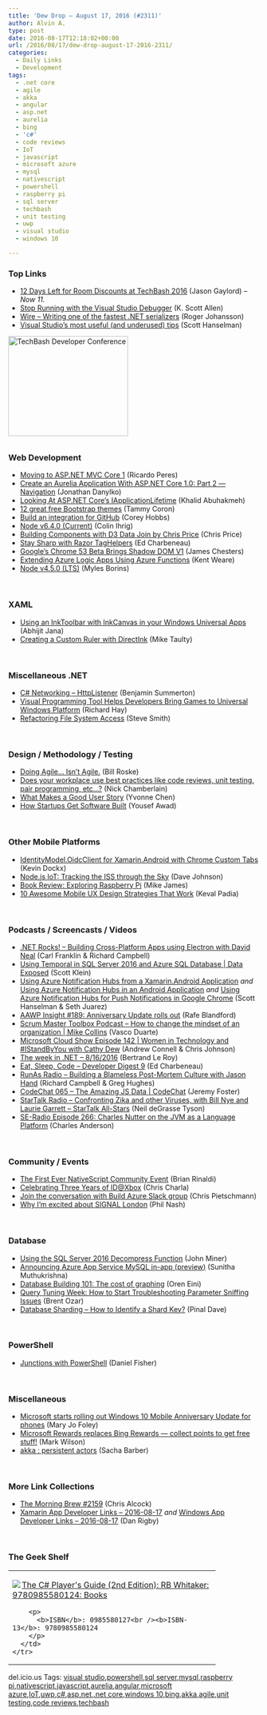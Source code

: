 ```yaml
---
title: 'Dew Drop – August 17, 2016 (#2311)'
author: Alvin A.
type: post
date: 2016-08-17T12:18:02+00:00
url: /2016/08/17/dew-drop-august-17-2016-2311/
categories:
  - Daily Links
  - Development
tags:
  - .net core
  - agile
  - akka
  - angular
  - asp.net
  - aurelia
  - bing
  - 'c#'
  - code reviews
  - IoT
  - javascript
  - microsoft azure
  - mysql
  - nativescript
  - powershell
  - raspberry pi
  - sql server
  - techbash
  - unit testing
  - uwp
  - visual studio
  - windows 10

---
```

### <a name="top"></a>Top Links

  * <a href="http://feeds.jasongaylord.com/~r/JasonNGaylord/~3/MMaooiJxZ6I/12-days-left-for-room-discounts-at-techbash-2016" target="_blank">12 Days Left for Room Discounts at TechBash 2016</a> (Jason Gaylord) _&#8211; Now 11._
  * <a href="http://odetocode.com/blogs/scott/archive/2016/08/16/stop-running-with-the-visual-studio-debugger.aspx" target="_blank">Stop Running with the Visual Studio Debugger</a> (K. Scott Allen)
  * <a href="https://rogeralsing.com/2016/08/16/wire-writing-one-of-the-fastest-net-serializers/" target="_blank">Wire – Writing one of the fastest .NET serializers</a> (Roger Johansson)
  * <a href="http://feeds.hanselman.com/~/180739400/0/scotthanselman~Visual-Studios-most-useful-and-underused-tips.aspx" target="_blank">Visual Studio&#8217;s most useful (and underused) tips</a> (Scott Hanselman)

<a href="http://www.techbash.com/" target="_blank"><img loading="lazy" decoding="async" title="TechBash Developer Conference" style="border-top: 0px; border-right: 0px; background-image: none; border-bottom: 0px; padding-top: 0px; padding-left: 0px; border-left: 0px; margin: 0px 0px 10px; padding-right: 0px" border="0" alt="TechBash Developer Conference" src="/wp-content/uploads/2016/07/QuickAd-v2.png" width="240" height="200" /></a>

### <a name="web"></a>Web Development

  * <a href="http://weblogs.asp.net:80/ricardoperes/moving-to-asp-net-mvc-core-1?WT.mc_id=DX_MVP4025064" target="_blank">Moving to ASP.NET MVC Core 1</a> (Ricardo Peres)
  * <a href="https://dzone.com/articles/create-an-aurelia-application-with-aspnet-core-10-1?utm_medium=feed&utm_source=feedpress.me&utm_campaign=Feed%3A+dzone%2Fwebdev" target="_blank">Create an Aurelia Application With ASP.NET Core 1.0: Part 2 — Navigation</a> (Jonathan Danylko)
  * <a href="http://www.khalidabuhakmeh.com/looking-at-asp-net-cores-iapplicationlifetime" target="_blank">Looking At ASP.NET Core&#8217;s IApplicationLifetime</a> (Khalid Abuhakmeh)
  * <a href="http://www.creativebloq.com/web-design/free-bootstrap-themes-21619376" target="_blank">12 great free Bootstrap themes</a> (Tammy Coron)
  * <a href="https://github.com/blog/2226-build-an-integration-for-github" target="_blank">Build an integration for GitHub</a> (Corey Hobbs)
  * <a href="https://nodejs.org/en/blog/release/v6.4.0" target="_blank">Node v6.4.0 (Current)</a> (Colin Ihrig)
  * <a href="http://blog.scottlogic.com/2016/08/17/building-components-with-d3-data-join.html" target="_blank">Building Components with D3 Data Join by Chris Price</a> (Chris Price)
  * <a href="http://developer.telerik.com/featured/stay-sharp-razor-taghelpers/" target="_blank">Stay Sharp with Razor TagHelpers</a> (Ed Charbeneau)
  * <a href="http://www.infoq.com/news/2016/08/chome53-shadow-dom?utm_campaign=infoq_content&utm_source=infoq&utm_medium=feed&utm_term=global" target="_blank">Google&#8217;s Chrome 53 Beta Brings Shadow DOM V1</a> (James Chesters)
  * <a href="https://blogs.msdn.microsoft.com/mvpawardprogram/2016/08/16/extending-azure-logic-apps-using-azure-functions/" target="_blank">Extending Azure Logic Apps Using Azure Functions</a> (Kent Weare)
  * <a href="https://nodejs.org/en/blog/release/v4.5.0" target="_blank">Node v4.5.0 (LTS)</a> (Myles Borins)

&nbsp;

### <a name="silverlight"></a>XAML

  * <a href="http://dailydotnettips.com/2016/08/16/using-an-inktoolbar-with-your-inkcanvas-in-windows-universal-apps/" target="_blank">Using an InkToolbar with InkCanvas in your Windows Universal Apps</a> (Abhijit Jana)
  * <a href="https://blogs.windows.com/buildingapps/2016/08/16/creating-a-custom-ruler-with-directink/?WT.mc_id=DX_MVP4025064" target="_blank">Creating a Custom Ruler with DirectInk</a> (Mike Taulty)

&nbsp;

### <a name="dotnet"></a>Miscellaneous .NET

  * <a href="https://16bpp.net/tutorials/csharp-networking/02" target="_blank">C# Networking &#8211; HttpListener</a> (Benjamin Summerton)
  * <a href="http://devproconnections.com/windows-development/visual-programming-tool-helps-developers-bring-games-universal-windows-platform" target="_blank">Visual Programming Tool Helps Developers Bring Games to Universal Windows Platform</a> (Richard Hay)
  * <a href="http://ardalis.com/refactoring-file-system-access" target="_blank">Refactoring File System Access</a> (Steve Smith)

&nbsp;

### <a name="design"></a>Design / Methodology / Testing

  * <a href="http://magenic.com/Blog/Post/178/Doing-Agile&hellip;-Isnt-Agile" target="_blank">Doing Agile… Isn&#8217;t Agile.</a> (Bill Roske)
  * <a href="https://buildplease.com/pages/permission/" target="_blank">Does your workplace use best practices like code reviews, unit testing, pair programming, etc&#8230;?</a> (Nick Chamberlain)
  * <a href="https://www.promptworks.com/blog/what-makes-a-good-user-story-part-3" target="_blank">What Makes a Good User Story</a> (Yvonne Chen)
  * <a href="http://www.infoq.com/articles/how-startups-build-software?utm_campaign=infoq_content&utm_source=infoq&utm_medium=feed&utm_term=global" target="_blank">How Startups Get Software Built</a> (Yousef Awad)

&nbsp;

### <a name="mobile"></a>Other Mobile Platforms

  * <a href="https://www.kevindockx.com/identitymodel-oidcclient-for-xamarin-android-with-chrome-custom-tabs/" target="_blank">IdentityModel.OidcClient for Xamarin.Android with Chrome Custom Tabs</a> (Kevin Dockx)
  * <a href="http://thisdavej.com/node-js-iot-tracking-the-iss-through-the-sky/" target="_blank">Node.js IoT: Tracking the ISS through the Sky</a> (Dave Johnson)
  * <a href="http://www.i-programmer.info/bookreviews/19-hardware-platforms/9998-exploring-raspberry-pi.html" target="_blank">Book Review: Exploring Raspberry Pi</a> (Mike James)
  * <a href="http://feedproxy.google.com/~r/ModernWebHQ/~3/2b47bHQEsbw/" target="_blank">10 Awesome Mobile UX Design Strategies That Work</a> (Keval Padia)

&nbsp;

### <a name="podcasts"></a>Podcasts / Screencasts / Videos

  * <a href="http://www.dotnetrocks.com/default.aspx?ShowNum=1336" target="_blank">.NET Rocks! &#8211; Building Cross-Platform Apps using Electron with David Neal</a> (Carl Franklin & Richard Campbell)
  * <a href="https://channel9.msdn.com/Shows/Data-Exposed/Implementing-Temporal-in-SQL-Server-2016-and-Azure-SQL-DB?WT.mc_id=DX_MVP4025064" target="_blank">Using Temporal in SQL Server 2016 and Azure SQL Database | Data Exposed</a> (Scott Klein)
  * <a href="https://channel9.msdn.com/Shows/Azure-Friday/Using-Azure-Notification-Hubs-from-a-XamarinAndroid-Application?WT.mc_id=DX_MVP4025064" target="_blank">Using Azure Notification Hubs from a Xamarin.Android Application</a> _and_ <a href="https://channel9.msdn.com/Shows/Azure-Friday/Using-Azure-Notification-Hubs-in-an-Android-Application?WT.mc_id=DX_MVP4025064" target="_blank">Using Azure Notification Hubs in an Android Application</a> _and_ <a href="https://channel9.msdn.com/Shows/Azure-Friday/Using-Azure-Notification-Hubs-for-Push-Notifications-in-Google-Chrome?WT.mc_id=DX_MVP4025064" target="_blank">Using Azure Notification Hubs for Push Notifications in Google Chrome</a> (Scott Hanselman & Seth Juarez)
  * <a href="http://allaboutwindowsphone.com/media/item/21646_AAWP_Insight_189_Anniversary_U.php" target="_blank">AAWP Insight #189: Anniversary Update rolls out</a> (Rafe Blandford)
  * <a href="http://scrummastertoolbox.libsyn.com/how-to-change-the-mindset-of-an-organization-mike-collins" target="_blank">Scrum Master Toolbox Podcast &#8211; How to change the mindset of an organization | Mike Collins</a> (Vasco Duarte)
  * <a href="http://feeds.microsoftcloudshow.com/~r/microsoftcloudshowepisodes/~3/i2cwVsTzc6Y/142-women-in-technology-and-istandbyyou-with-cathy-dew" target="_blank">Microsoft Cloud Show Episode 142 | Women in Technology and #IStandByYou with Cathy Dew</a> (Andrew Connell & Chris Johnson)
  * <a href="https://blogs.msdn.microsoft.com/dotnet/2016/08/16/the-week-in-net-8162016/" target="_blank">The week in .NET – 8/16/2016</a> (Bertrand Le Roy)
  * <a href="http://developer.telerik.com/content-types/podcast/developer-digest-9/" target="_blank">Eat, Sleep, Code &#8211; Developer Digest 9</a> (Ed Charbeneau)
  * <a href="http://feedproxy.google.com/~r/RunaAsRadioWma/~3/o90OY-q4GYU/default.aspx" target="_blank">RunAs Radio &#8211; Building a Blameless Post-Mortem Culture with Jason Hand</a> (Richard Campbell & Greg Hughes)
  * <a href="https://channel9.msdn.com/Shows/codechat/065?WT.mc_id=DX_MVP4025064" target="_blank">CodeChat 065 &#8211; The Amazing JS Data | CodeChat</a> (Jeremy Foster)
  * <a href="https://soundcloud.com/startalk/confronting-zika-and-other-viruses-with-bill-nye-and-laurie-garrett-startalk-all-stars" target="_blank">StarTalk Radio &#8211; Confronting Zika and other Viruses, with Bill Nye and Laurie Garrett – StarTalk All-Stars</a> (Neil deGrasse Tyson)
  * <a href="http://feedproxy.google.com/~r/se-radio/~3/pAid75FlZZs/" target="_blank">SE-Radio Episode 266: Charles Nutter on the JVM as a Language Platform</a> (Charles Anderson)

&nbsp;

### <a name="events"></a>Community / Events

  * <a href="http://tracking.feedpress.it/link/10810/4162614" target="_blank">The First Ever NativeScript Community Event</a> (Brian Rinaldi)
  * <a href="http://news.xbox.com/2016/08/16/celebrating-three-years-of-idxbox/" target="_blank">Celebrating Three Years of ID@Xbox</a> (Chris Charla)
  * <a href="https://buildazure.com/2016/08/16/join-the-conversation-with-build-azure-slack-group/" target="_blank">Join the conversation with Build Azure Slack group</a> (Chris Pietschmann)
  * <a href="https://twilioinc.wpengine.com/2016/08/why-im-excited-about-signal-london.html" target="_blank">Why I’m excited about SIGNAL London</a> (Phil Nash)

&nbsp;

### <a name="sql"></a>Database

  * <a href="http://feedproxy.google.com/~r/MSSQLTips-LatestSqlServerTips/~3/FnJtWf8-tgI/tip.asp" target="_blank">Using the SQL Server 2016 Decompress Function</a> (John Miner)
  * <a href="https://azure.microsoft.com/blog/mysql-in-app-preview-app-service/" target="_blank">Announcing Azure App Service MySQL in-app (preview)</a> (Sunitha Muthukrishna)
  * <a href="http://feedproxy.google.com/~r/AyendeRahien/~3/e6zwOAwHZPE/database-building-101-the-cost-of-graphing" target="_blank">Database Building 101: The cost of graphing</a> (Oren Eini)
  * <a href="http://feedproxy.google.com/~r/BrentOzar-SqlServerDba/~3/-fwRWBUEl9Y/" target="_blank">Query Tuning Week: How to Start Troubleshooting Parameter Sniffing Issues</a> (Brent Ozar)
  * <a href="http://blog.sqlauthority.com/2016/08/17/database-sharding-identify-shard-key/" target="_blank">Database Sharding – How to Identify a Shard Key?</a> (Pinal Dave)

&nbsp;

### <a name="ps"></a>PowerShell

  * <a href="http://lennybacon.com/post/2016/08/16/junctions-with-powershell" target="_blank">Junctions with PowerShell</a> (Daniel Fisher)

&nbsp;

### <a name="misc"></a>Miscellaneous

  * <a href="http://www.zdnet.com/article/microsoft-starts-rolling-out-windows-10-mobile-anniversary-update-for-phones/#ftag=RSSbaffb68" target="_blank">Microsoft starts rolling out Windows 10 Mobile Anniversary Update for phones</a> (Mary Jo Foley)
  * <a href="http://feeds.betanews.com/~r/bn/~3/e4LIYStSEm8/" target="_blank">Microsoft Rewards replaces Bing Rewards &#8212; collect points to get free stuff!</a> (Mark Wilson)
  * <a href="https://sachabarbs.wordpress.com/2016/08/16/akka-persistent-actors/" target="_blank">akka : persistent actors</a> (Sacha Barber)

&nbsp;

### <a name="links"></a>More Link Collections

  * <a href="http://feedproxy.google.com/~r/ReflectivePerspective/~3/tH19wWmfucI/" target="_blank">The Morning Brew #2159</a> (Chris Alcock)
  * <a href="http://allaboutxamarin.com/2016/08/xamarin-app-developer-links-2016-08-17/" target="_blank">Xamarin App Developer Links &#8211; 2016-08-17</a> _and_ <a href="http://windowsappdev.com/2016/08/windows-app-developer-links-2016-08-17/" target="_blank">Windows App Developer Links &#8211; 2016-08-17</a> (Dan Rigby)

&nbsp;

### <a name="shelf"></a>The Geek Shelf

<div id="scid:7dc1bd33-94bd-46fd-a20b-0131235bcd47:fcf2c5c5-df2d-4a31-ae87-f3b47b0c1345" class="wlWriterEditableSmartContent" style="float: none; padding-bottom: 0px; padding-top: 0px; padding-left: 0px; margin: 0px; display: inline; padding-right: 0px">
  <table cellspacing="0" cellpadding="2" width="400" border="0" unselectable="on">
    <tr>
      <td valign="top" width="400">
        <p>
          <a title="The C# Player&#39;s Guide (2nd Edition): RB Whitaker: 9780985580124: Books" href="http://www.amazon.com/exec/obidos/ASIN/0985580127/amavin-20"><img data-recalc-dims="1" decoding="async" src="https://i0.wp.com/images.amazon.com/images/P/0985580127.01.MZZZZZZZ.jpg?w=660" border="0" align="left" style="float:left" />The C# Player's Guide (2nd Edition): RB Whitaker: 9780985580124: Books</a>
        </p>
        
        <p>
          <b>ISBN</b>: 0985580127<br /><b>ISBN-13</b>: 9780985580124
        </p>
      </td>
    </tr>
  </table>
</div>

<div id="scid:0767317B-992E-4b12-91E0-4F059A8CECA8:3f64449a-8957-4c14-bc9c-a215f21ed5dc" class="wlWriterEditableSmartContent" style="float: none; padding-bottom: 0px; padding-top: 0px; padding-left: 0px; margin: 0px; display: inline; padding-right: 0px">
  del.icio.us Tags: <a href="http://del.icio.us/popular/visual+studio" rel="tag">visual studio</a>,<a href="http://del.icio.us/popular/powershell" rel="tag">powershell</a>,<a href="http://del.icio.us/popular/sql+server" rel="tag">sql server</a>,<a href="http://del.icio.us/popular/mysql" rel="tag">mysql</a>,<a href="http://del.icio.us/popular/raspberry+pi" rel="tag">raspberry pi</a>,<a href="http://del.icio.us/popular/nativescript" rel="tag">nativescript</a>,<a href="http://del.icio.us/popular/javascript" rel="tag">javascript</a>,<a href="http://del.icio.us/popular/aurelia" rel="tag">aurelia</a>,<a href="http://del.icio.us/popular/angular" rel="tag">angular</a>,<a href="http://del.icio.us/popular/microsoft+azure" rel="tag">microsoft azure</a>,<a href="http://del.icio.us/popular/IoT" rel="tag">IoT</a>,<a href="http://del.icio.us/popular/uwp" rel="tag">uwp</a>,<a href="http://del.icio.us/popular/c%23" rel="tag">c#</a>,<a href="http://del.icio.us/popular/asp.net" rel="tag">asp.net</a>,<a href="http://del.icio.us/popular/.net+core" rel="tag">.net core</a>,<a href="http://del.icio.us/popular/windows+10" rel="tag">windows 10</a>,<a href="http://del.icio.us/popular/bing" rel="tag">bing</a>,<a href="http://del.icio.us/popular/akka" rel="tag">akka</a>,<a href="http://del.icio.us/popular/agile" rel="tag">agile</a>,<a href="http://del.icio.us/popular/unit+testing" rel="tag">unit testing</a>,<a href="http://del.icio.us/popular/code+reviews" rel="tag">code reviews</a>,<a href="http://del.icio.us/popular/techbash" rel="tag">techbash</a>
</div>
